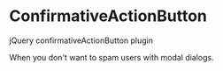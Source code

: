 # ConfirmativeActionButton
jQuery confirmativeActionButton plugin

When you don't want to spam users with modal dialogs.
